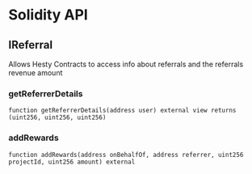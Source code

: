 # Solidity API

## IReferral

Allows Hesty Contracts to access info about
            referrals and the referrals revenue amount

### getReferrerDetails

```solidity
function getReferrerDetails(address user) external view returns (uint256, uint256, uint256)
```

### addRewards

```solidity
function addRewards(address onBehalfOf, address referrer, uint256 projectId, uint256 amount) external
```

